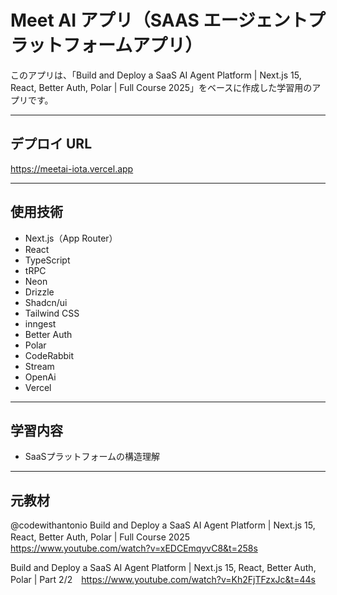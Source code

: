 # Meet AI アプリ（SAAS エージェントプラットフォームアプリ）

このアプリは、「Build and Deploy a SaaS AI Agent Platform | Next.js 15, React, Better Auth, Polar | Full Course 2025」をベースに作成した学習用のアプリです。

---

## デプロイ URL

https://meetai-iota.vercel.app

---

## 使用技術

- Next.js（App Router）
- React
- TypeScript
- tRPC
- Neon
- Drizzle
- Shadcn/ui
- Tailwind CSS
- inngest
- Better Auth
- Polar
- CodeRabbit
- Stream
- OpenAi
- Vercel

---
  
## 学習内容

- SaaSプラットフォームの構造理解

---

## 元教材
@codewithantonio
Build and Deploy a SaaS AI Agent Platform | Next.js 15, React, Better Auth, Polar | Full Course 2025　https://www.youtube.com/watch?v=xEDCEmqyvC8&t=258s

Build and Deploy a SaaS AI Agent Platform | Next.js 15, React, Better Auth, Polar | Part 2/2　https://www.youtube.com/watch?v=Kh2FjTFzxJc&t=44s


